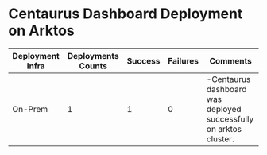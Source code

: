 # Centaurus Dashboard Deployment on Arktos

Deployment Infra | Deployments Counts | Success | Failures | Comments
--- | --- | --- | --- | ---
On-Prem | 1 | 1 | 0|-Centaurus dashboard was deployed successfully on arktos cluster.
